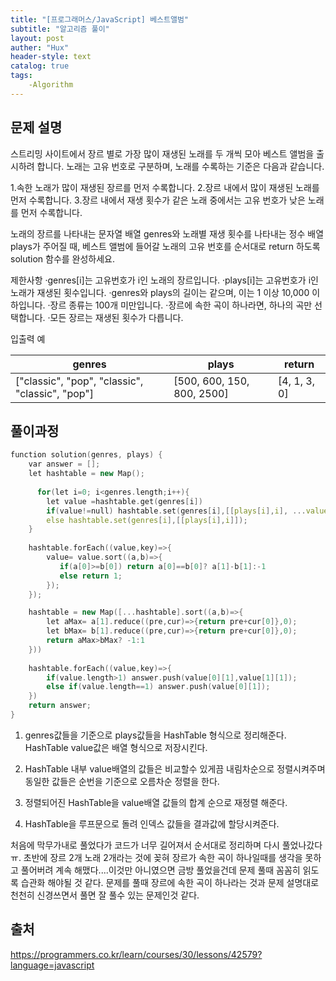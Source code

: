```yaml
---
title: "[프로그래머스/JavaScript] 베스트앨범"
subtitle: "알고리즘 풀이"
layout: post
auther: "Hux"
header-style: text
catalog: true
tags:
    -Algorithm
---
```



문제 설명
-------
스트리밍 사이트에서 장르 별로 가장 많이 재생된 노래를 두 개씩 모아 베스트 앨범을 출시하려 합니다. 노래는 고유 번호로 구분하며, 노래를 수록하는 기준은 다음과 같습니다.

1.속한 노래가 많이 재생된 장르를 먼저 수록합니다.
2.장르 내에서 많이 재생된 노래를 먼저 수록합니다.
3.장르 내에서 재생 횟수가 같은 노래 중에서는 고유 번호가 낮은 노래를 먼저 수록합니다.

노래의 장르를 나타내는 문자열 배열 genres와 노래별 재생 횟수를 나타내는 정수 배열 plays가 주어질 때, 베스트 앨범에 들어갈 노래의 고유 번호를 순서대로 return 하도록 solution 함수를 완성하세요.

제한사항
·genres[i]는 고유번호가 i인 노래의 장르입니다.
·plays[i]는 고유번호가 i인 노래가 재생된 횟수입니다.
·genres와 plays의 길이는 같으며, 이는 1 이상 10,000 이하입니다.
·장르 종류는 100개 미만입니다.
·장르에 속한 곡이 하나라면, 하나의 곡만 선택합니다.
·모든 장르는 재생된 횟수가 다릅니다.

입출력 예

genres                                          |    plays                        |   return
----------                                      |    --------                     |   ------
["classic", "pop", "classic", "classic", "pop"] |	 [500, 600, 150, 800, 2500]	  | [4, 1, 3, 0]



풀이과정
-------

```cpp
function solution(genres, plays) {
    var answer = [];
    let hashtable = new Map();
    
      for(let i=0; i<genres.length;i++){
        let value =hashtable.get(genres[i])
        if(value!=null) hashtable.set(genres[i],[[plays[i],i], ...value])
        else hashtable.set(genres[i],[[plays[i],i]]);
    }
    
    hashtable.forEach((value,key)=>{
        value= value.sort((a,b)=>{
           if(a[0]>=b[0]) return a[0]==b[0]? a[1]-b[1]:-1
           else return 1;
        });
    });

    hashtable = new Map([...hashtable].sort((a,b)=>{
        let aMax= a[1].reduce((pre,cur)=>{return pre+cur[0]},0);
        let bMax= b[1].reduce((pre,cur)=>{return pre+cur[0]},0);
        return aMax>bMax? -1:1
    }))
    
    hashtable.forEach((value,key)=>{
        if(value.length>1) answer.push(value[0][1],value[1][1]);
        else if(value.length==1) answer.push(value[0][1]);
    })
    return answer;
}
```



1. genres값들을 기준으로 plays값들을 HashTable 형식으로 정리해준다. HashTable value값은 배열 형식으로 저장시킨다.

2. HashTable 내부 value배열의 값들은 비교할수 있게끔 내림차순으로 정렬시켜주며 동일한 값들은 순번을 기준으로 오름차순 정렬을 한다.

3. 정렬되어진 HashTable을 value배열 값들의 합계 순으로 재정렬 해준다.

4. HashTable을 루프문으로 돌려 인덱스 값들을 결과값에 할당시켜준다.


처음에 막무가내로 풀었다가 코드가 너무 길어져서 순서대로 정리하며 다시 풀었나갔다 ㅠ.
초반에 장르 2개 노래 2개라는 것에 꽂혀 장르가 속한 곡이 하나일때를 생각을 못하고 풀어버려
계속 해맸다....이것만 아니였으면 금방 풀었을건데 문제 풀때 꼼꼼히 읽도록 습관화 해야될 것 같다.
문제를 풀때 장르에 속한 곡이 하나라는 것과 문제 설명대로 천천히 신경쓰면서 풀면 잘 풀수 있는 문제인것 같다.



출처
---
https://programmers.co.kr/learn/courses/30/lessons/42579?language=javascript
